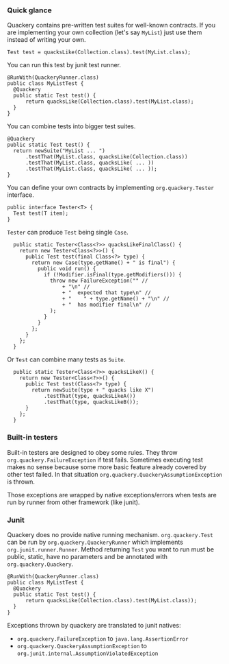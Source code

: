 
### Quick glance

Quackery contains pre-written test suites for well-known contracts.
If you are implementing your own collection (let's say `MyList`)
just use them instead of writing your own.

    Test test = quacksLike(Collection.class).test(MyList.class);

You can run this test by junit test runner.

    @RunWith(QuackeryRunner.class)
    public class MyListTest {
      @Quackery
      public static Test test() {
          return quacksLike(Collection.class).test(MyList.class);
      }
    }

You can combine tests into bigger test suites.

    @Quackery
    public static Test test() {
      return newSuite("MyList ... ")
          .testThat(MyList.class, quacksLike(Collection.class))
          .testThat(MyList.class, quacksLike( ... ))
          .testThat(MyList.class, quacksLike( ... ));
    }

You can define your own contracts by implementing `org.quackery.Tester` interface.

    public interface Tester<T> {
      Test test(T item);
    }

`Tester` can produce `Test` being single `Case`.

      public static Tester<Class<?>> quacksLikeFinalClass() {
        return new Tester<Class<?>>() {
          public Test test(final Class<?> type) {
            return new Case(type.getName() + " is final") {
              public void run() {
                if (!Modifier.isFinal(type.getModifiers())) {
                  throw new FailureException("" //
                      + "\n" //
                      + "  expected that type\n" //
                      + "    " + type.getName() + "\n" //
                      + "  has modifier final\n" //
                  );
                }
              }
            };
          }
        };
      }

Or `Test` can combine many tests as `Suite`.

      public static Tester<Class<?>> quacksLikeX() {
        return new Tester<Class<?>>() {
          public Test test(Class<?> type) {
            return newSuite(type + " quacks like X")
                .testThat(type, quacksLikeA())
                .testThat(type, quacksLikeB());
          }
        };
      }

### Built-in testers

Built-in testers are designed to obey some rules.
They throw `org.quackery.FailureException` if test fails.
Sometimes executing test makes no sense because some more basic feature already covered by other test failed.
In that situation `org.quackery.QuackeryAssumptionException` is thrown.

Those exceptions are wrapped by native exceptions/errors
when tests are run by runner from other framework (like junit).

### Junit

Quackery does no provide native running mechanism.
`org.quackery.Test` can be run by `org.quackery.QuackeryRunner` which implements `org.junit.runner.Runner`.
Method returning `Test` you want to run must be public, static, have no parameters and be annotated with `org.quackery.Quackery`.

    @RunWith(QuackeryRunner.class)
    public class MyListTest {
      @Quackery
      public static Test test() {
          return quacksLike(Collection.class).test(MyList.class));
      }
    }

Exceptions thrown by quackery are translated to junit natives:
  - `org.quackery.FailureException` to `java.lang.AssertionError`
  - `org.quackery.QuackeryAssumptionException` to `org.junit.internal.AssumptionViolatedException`
